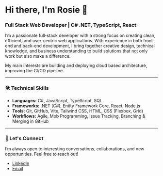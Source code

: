 # Hi there, I'm Rosie 👋

### Full Stack Web Developer | C# .NET, TypeScript, React

I’m a passionate full-stack developer with a strong focus on creating clean, efficient, and user-centric web applications. With experience in both front-end and back-end development, I bring together creative design, technical knowledge, and business understanding to build solutions that not only work but also make a difference.

My main interests are building and deploying cloud based architecture, improving the CI/CD pipeline.

---

### 🛠️ Technical Skills

- **Languages:** C#, JavaScript, TypeScript, SQL
- **Frameworks:** .NET (C#), Entity Framework Core, React, Node.js
- **Tools:** Git, GitHub, Vite, Tailwind CSS, HTML, CSS (Flexbox, Grid)
- **Workflows:** Agile, Mob Programming, Issue Tracking, Branching & Merging in GitHub

---

### 👥 Let's Connect

I’m always open to interesting conversations, collaborations, and new opportunities. Feel free to reach out!

- [LinkedIn](https://www.linkedin.com)
- [Email](mailto:rosie.victoria.burnett@gmail.com)

